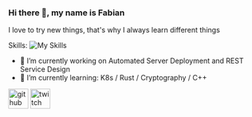 ### Hi there 👋, my name is Fabian
I love to try new things, that's why I always learn different things

Skills: ![My Skills](https://go-skill-icons.vercel.app/api/icons?i=java,cs,python,rust,k8s)

- 🔭 I’m currently working on Automated Server Deployment and REST Service Design
- 🌱 I’m currently learning: K8s / Rust / Cryptography / C++


[<img src='https://cdn.jsdelivr.net/npm/simple-icons@3.0.1/icons/github.svg' alt='github' height='40'>](https://github.com/famoto)  [<img src='https://cdn.jsdelivr.net/npm/simple-icons@3.0.1/icons/twitch.svg' alt='twitch' height='40'>](https://www.twitch.tv/Famoto)  

